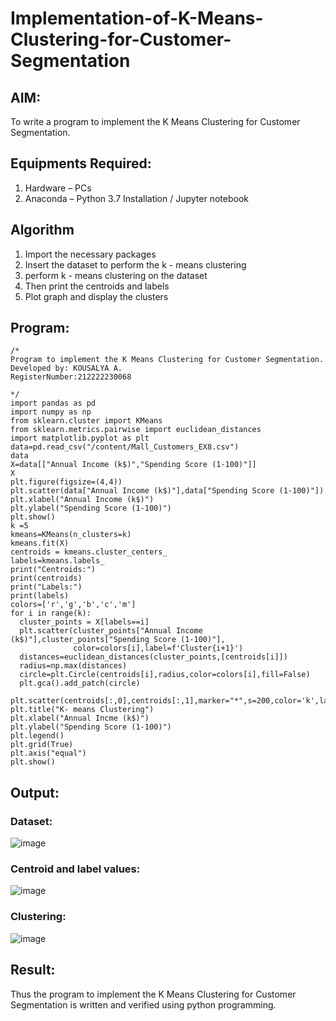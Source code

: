 # Implementation-of-K-Means-Clustering-for-Customer-Segmentation

## AIM:
To write a program to implement the K Means Clustering for Customer Segmentation.

## Equipments Required:
1. Hardware – PCs
2. Anaconda – Python 3.7 Installation / Jupyter notebook

## Algorithm
1. Import the necessary packages
2. Insert the dataset to perform the k - means clustering
3. perform k - means clustering on the dataset
4. Then print the centroids and labels
5. Plot graph and display the clusters
## Program:
```
/*
Program to implement the K Means Clustering for Customer Segmentation.
Developed by: KOUSALYA A.
RegisterNumber:212222230068 
 
*/
import pandas as pd
import numpy as np
from sklearn.cluster import KMeans
from sklearn.metrics.pairwise import euclidean_distances
import matplotlib.pyplot as plt
data=pd.read_csv("/content/Mall_Customers_EX8.csv")
data
X=data[["Annual Income (k$)","Spending Score (1-100)"]]
X
plt.figure(figsize=(4,4))
plt.scatter(data["Annual Income (k$)"],data["Spending Score (1-100)"])
plt.xlabel("Annual Income (k$)")
plt.ylabel("Spending Score (1-100)")
plt.show()
k =5
kmeans=KMeans(n_clusters=k)
kmeans.fit(X)
centroids = kmeans.cluster_centers_
labels=kmeans.labels_
print("Centroids:")
print(centroids)
print("Labels:")
print(labels)
colors=['r','g','b','c','m']
for i in range(k):
  cluster_points = X[labels==i]
  plt.scatter(cluster_points["Annual Income (k$)"],cluster_points["Spending Score (1-100)"],
              color=colors[i],label=f'Cluster{i+1}')
  distances=euclidean_distances(cluster_points,[centroids[i]])
  radius=np.max(distances)
  circle=plt.Circle(centroids[i],radius,color=colors[i],fill=False)
  plt.gca().add_patch(circle)

plt.scatter(centroids[:,0],centroids[:,1],marker="*",s=200,color='k',label='Centroids')
plt.title("K- means Clustering")
plt.xlabel("Annual Incme (k$)")
plt.ylabel("Spending Score (1-100)")
plt.legend()
plt.grid(True)
plt.axis("equal")
plt.show()
```

## Output:
### Dataset:
![image](https://github.com/Kousalya22008930/Implementation-of-K-Means-Clustering-for-Customer-Segmentation/assets/119389108/4d3bee90-9ddb-4b40-b56b-b4df80ff01b9)

### Centroid and label values:
![image](https://github.com/Kousalya22008930/Implementation-of-K-Means-Clustering-for-Customer-Segmentation/assets/119389108/527b10d8-6932-4faf-a841-74f5256902ad)

### Clustering:
![image](https://github.com/Kousalya22008930/Implementation-of-K-Means-Clustering-for-Customer-Segmentation/assets/119389108/fbd86b0b-1440-45f5-9a0a-eda7be9bff7f)

## Result:
Thus the program to implement the K Means Clustering for Customer Segmentation is written and verified using python programming.
